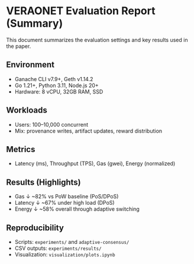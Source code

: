 # VERAONET Evaluation Report (Summary)

This document summarizes the evaluation settings and key results used in the paper.

## Environment
- Ganache CLI v7.9+, Geth v1.14.2
- Go 1.21+, Python 3.11, Node.js 20+
- Hardware: 8 vCPU, 32GB RAM, SSD

## Workloads
- Users: 100–10,000 concurrent
- Mix: provenance writes, artifact updates, reward distribution

## Metrics
- Latency (ms), Throughput (TPS), Gas (gwei), Energy (normalized)

## Results (Highlights)
- Gas ↓ ~82% vs PoW baseline (PoS/DPoS)
- Latency ↓ ~67% under high load (DPoS)
- Energy ↓ ~58% overall through adaptive switching

## Reproducibility
- Scripts: `experiments/` and `adaptive-consensus/`
- CSV outputs: `experiments/results/`
- Visualization: `visualization/plots.ipynb`
